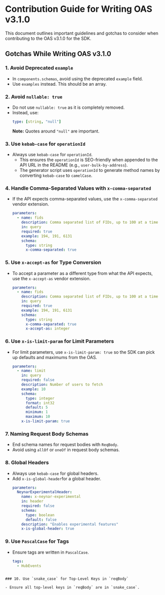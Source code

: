 # Contribution Guide for Writing OAS v3.1.0

This document outlines important guidelines and gotchas to consider when contributing to the OAS v3.1.0 for the SDK.

## Gotchas While Writing OAS v3.1.0

### 1. Avoid Deprecated `example`

- In `components.schemas`, avoid using the deprecated `example` field.
- Use `examples` instead. This should be an array.

### 2. Avoid `nullable: true`

- Do not use `nullable: true` as it is completely removed.
- Instead, use:
  ```yaml
  type: [string, "null"]
  ```
  **Note:** Quotes around `"null"` are important.

### 3. Use `kebab-case` for `operationId`

- Always use `kebab-case` for `operationId`.
  - This ensures the `operationId` is SEO-friendly when appended to the API URL in the README (e.g., `user-bulk-by-address`).
  - The generator script uses `operationId` to generate method names by converting `kebab-case` to `camelCase`.

### 4. Handle Comma-Separated Values with `x-comma-separated`

- If the API expects comma-separated values, use the `x-comma-separated` vendor extension.
  ```yaml
  parameters:
    - name: fids
      description: Comma separated list of FIDs, up to 100 at a time
      in: query
      required: true
      example: 194, 191, 6131
      schema:
        type: string
        x-comma-separated: true
  ```

### 5. Use `x-accept-as` for Type Conversion

- To accept a parameter as a different type from what the API expects, use the `x-accept-as` vendor extension.
  ```yaml
  parameters:
    - name: fids
      description: Comma separated list of FIDs, up to 100 at a time
      in: query
      required: true
      example: 194, 191, 6131
      schema:
        type: string
        x-comma-separated: true
        x-accept-as: integer
  ```

### 6. Use `x-is-limit-param` for Limit Parameters

- For limit parameters, use `x-is-limit-param: true` so the SDK can pick up defaults and maximums from the OAS.
  ```yaml
  parameters:
    - name: limit
      in: query
      required: false
      description: Number of users to fetch
      example: 10
      schema:
        type: integer
        format: int32
        default: 5
        minimum: 1
        maximum: 10
      x-is-limit-param: true
  ```

### 7. Naming Request Body Schemas

- End schema names for request bodies with `ReqBody`.
- Avoid using `allOf` or `oneOf` in request body schemas.

### 8. Global Headers

- Always use `kebab-case` for global headers.
- Add `x-is-global-header`for a global header.
  ```yaml
  parameters:
    NeynarExperimentalHeader:
      name: x-neynar-experimental
      in: header
      required: false
      schema:
        type: boolean
        default: false
      description: "Enables experimental features"
      x-is-global-header: true
  ```

### 9. Use `PascalCase` for Tags

- Ensure tags are written in `PascalCase`.
  ```yaml
  tags:
    - HubEvents
  ```

```

### 10. Use `snake_case` for Top-Level Keys in `reqBody`

- Ensure all top-level keys in `reqBody` are in `snake_case`.
```
